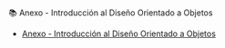 📚 Anexo - Introducción al Diseño Orientado a Objetos

- [Anexo - Introducción al Diseño Orientado a Objetos](introduccion.md)
